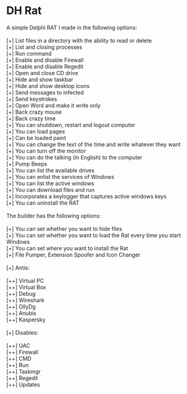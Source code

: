 DH Rat
======

A simple Delphi RAT I made in the following options:<br>
<br>
[+] List files in a directory with the ability to read or delete<br>
[+] List and closing processes<br>
[+] Run command<br>
[+] Enable and disable Firewall<br>
[+] Enable and disable Regedit<br>
[+] Open and close CD drive<br>
[+] Hide and show taskbar<br>
[+] Hide and show desktop icons<br>
[+] Send messages to infected<br>
[+] Send keystrokes<br>
[+] Open Word and make it write only<br>
[+] Back crazy mouse<br>
[+] Back crazy time<br>
[+] You can shutdown, restart and logout computer<br>
[+] You can load pages<br>
[+] Can be loaded paint<br>
[+] You can change the text of the time and write whatever they want<br>
[+] You can turn off the monitor<br>
[+] You can do the talking (in English) to the computer<br>
[+] Pump Beeps<br>
[+] You can list the available drives<br>
[+] You can enlist the services of Windows<br>
[+] You can list the active windows<br>
[+] You can download files and run<br>
[+] Incorporates a keylogger that captures active windows keys<br>
[+] You can uninstall the RAT<br>
<br>
The builder has the following options:<br>
<br>
[+] You can set whether you want to hide files<br>
[+] You can set whether you want to load the Rat every time you start Windows<br>
[+] You can set where you want to install the Rat<br>
[+] File Pumper, Extension Spoofer and Icon Changer<br>
<br>
[+] Antis:<br>
<br>
[++] Virtual PC<br>
[++] Virtual Box<br>
[++] Debug<br>
[++] Wireshark<br>
[++] OllyDg<br>
[++] Anubis<br>
[++] Kaspersky<br>
<br>
[+] Disables:<br>
<br>
[++] UAC<br>
[++] Firewall<br>
[++] CMD<br>
[++] Run<br>
[++] Taskmgr<br>
[++] Regedit<br>
[++] Updates<br>
